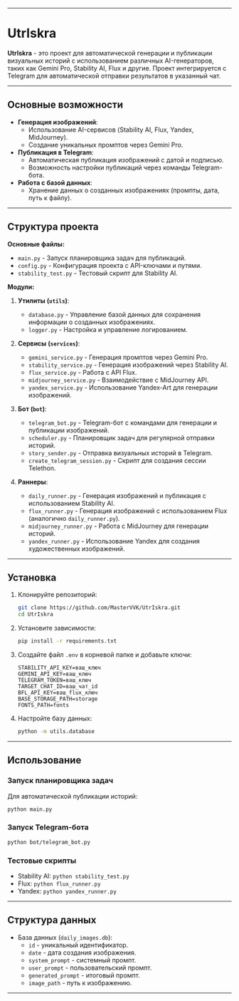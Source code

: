 
---

# UtrIskra

**UtrIskra** - это проект для автоматической генерации и публикации визуальных историй с использованием различных AI-генераторов, таких как Gemini Pro, Stability AI, Flux и другие. Проект интегрируется с Telegram для автоматической отправки результатов в указанный чат.

---

## Основные возможности

- **Генерация изображений**:
  - Использование AI-сервисов (Stability AI, Flux, Yandex, MidJourney).
  - Создание уникальных промптов через Gemini Pro.
- **Публикация в Telegram**:
  - Автоматическая публикация изображений с датой и подписью.
  - Возможность настройки публикаций через команды Telegram-бота.
- **Работа с базой данных**:
  - Хранение данных о созданных изображениях (промпты, дата, путь к файлу).

---

## Структура проекта

**Основные файлы:**
- `main.py` - Запуск планировщика задач для публикаций.
- `config.py` - Конфигурация проекта с API-ключами и путями.
- `stability_test.py` - Тестовый скрипт для Stability AI.

**Модули:**
1. **Утилиты (`utils`)**:
   - `database.py` - Управление базой данных для сохранения информации о созданных изображениях.
   - `logger.py` - Настройка и управление логированием.

2. **Сервисы (`services`)**:
   - `gemini_service.py` - Генерация промптов через Gemini Pro.
   - `stability_service.py` - Генерация изображений через Stability AI.
   - `flux_service.py` - Работа с API Flux.
   - `midjourney_service.py` - Взаимодействие с MidJourney API.
   - `yandex_service.py` - Использование Yandex-Art для генерации изображений.

3. **Бот (`bot`)**:
   - `telegram_bot.py` - Telegram-бот с командами для генерации и публикации изображений.
   - `scheduler.py` - Планировщик задач для регулярной отправки историй.
   - `story_sender.py` - Отправка визуальных историй в Telegram.
   - `create_telegram_session.py` - Скрипт для создания сессии Telethon.

4. **Раннеры**:
   - `daily_runner.py` - Генерация изображений и публикация с использованием Stability AI.
   - `flux_runner.py` - Генерация изображений с использованием Flux (аналогично `daily_runner.py`).
   - `midjourney_runner.py` - Работа с MidJourney для генерации историй.
   - `yandex_runner.py` - Использование Yandex для создания художественных изображений.

---

## Установка

1. Клонируйте репозиторий:
   ```bash
   git clone https://github.com/MasterVVK/UtrIskra.git
   cd UtrIskra
   ```

2. Установите зависимости:
   ```bash
   pip install -r requirements.txt
   ```

3. Создайте файл `.env` в корневой папке и добавьте ключи:
   ```env
   STABILITY_API_KEY=ваш_ключ
   GEMINI_API_KEY=ваш_ключ
   TELEGRAM_TOKEN=ваш_ключ
   TARGET_CHAT_ID=ваш_чат_id
   BFL_API_KEY=ваш_flux_ключ
   BASE_STORAGE_PATH=storage
   FONTS_PATH=fonts
   ```

4. Настройте базу данных:
   ```bash
   python -m utils.database
   ```

---

## Использование

### Запуск планировщика задач
Для автоматической публикации историй:
```bash
python main.py
```

### Запуск Telegram-бота
```bash
python bot/telegram_bot.py
```

### Тестовые скрипты
- Stability AI: `python stability_test.py`
- Flux: `python flux_runner.py`
- Yandex: `python yandex_runner.py`

---

## Структура данных

- База данных (`daily_images.db`):
  - `id` - уникальный идентификатор.
  - `date` - дата создания изображения.
  - `system_prompt` - системный промпт.
  - `user_prompt` - пользовательский промпт.
  - `generated_prompt` - итоговый промпт.
  - `image_path` - путь к изображению.

---

